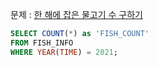 문제 : [한 해에 잡은 물고기 수 구하기](https://school.programmers.co.kr/learn/courses/30/lessons/298516)

```sql
SELECT COUNT(*) as 'FISH_COUNT'
FROM FISH_INFO
WHERE YEAR(TIME) = 2021;
```